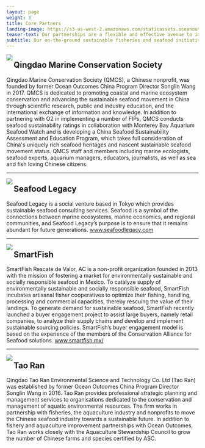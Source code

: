 ```yaml
---
layout: page
weight: 3
title: Core Partners
landing-image: https://s3-us-west-2.amazonaws.com/staticassets.oceanoutcomes.org/rollover+images/past-initiatives-hover.jpg
teaser-text: Our partnerships are a flexible and effective avenue to implement our work, leverage domestic support, all while maintaining a strong, accountable, and international team approach to our sustainable fisheries and seafood initiatives.
subtitle: Our on-the-ground sustainable fisheries and seafood initiatives are implemented in close collaboration with the below partners.
---
```

<img align="left" src="https://s3-us-west-2.amazonaws.com/staticassets.oceanoutcomes.org/embedded+photos/partners/QMCS-logo-partners.png"><h2>Qingdao Marine Conservation Society</h2>

Qingdao Marine Conservation Society (QMCS), a Chinese nonprofit, was founded by former Ocean Outcomes China Program Director Songlin Wang in 2017. QMCS is dedicated to promoting coastal and marine ecosystem conservation and advancing the sustainable seafood movement in China through scientific research, public and industry education, and the international exchange of information and knowledge. In addition to partnering with O2 in implementing a number of FIPs, QMCS conducts seafood sustainability ratings in collaboration with Monterey Bay Aquarium Seafood Watch and is developing a China Seafood Sustainability Assessment and Education Program, which takes full consideration of China's uniquely rich seafood heritages and nascent sustainable seafood movement status. QMCS staff and members including marine ecologists, seafood experts, aquarium managers, educators, journalists, as well as sea and fish loving Chinese citizens.

----
<img align="left" src="https://s3-us-west-2.amazonaws.com/staticassets.oceanoutcomes.org/embedded+photos/partners/seafood-legacy-partners.png"><h2>Seafood Legacy</h2>

Seafood Legacy is a social venture based in Tokyo which provides sustainable seafood consulting services. Seafood is a symbol of the connections between marine ecosystems, marine economics, and regional communities, and Seafood Legacy’s purpose is to ensure that it remains abundant for future generations. <a href="https://seafoodlegacy.com/" target="blank">www.seafoodlegacy.com</a>

----
<img align="left" src="https://s3-us-west-2.amazonaws.com/staticassets.oceanoutcomes.org/embedded+photos/partners/smartfish-logo-partners.png"><h2>SmartFish</h2>

SmartFish Rescate de Valor, AC is a non-profit organization founded in 2013 with the mission of fostering a market for environmentally sustainable and socially responsible seafood in Mexico. To catalyze supply of environmentally sustainable and socially responsible seafood, SmartFish incubates artisanal fisher cooperatives to optimize their fishing, handling, processing and commercial capacities, thereby rescuing the value of their landings. To generate demand for sustainable seafood, SmartFish recently launched a buyer engagement project to assist large buyers, namely retail companies, to analyze their supply chains and develop and implement sustainable sourcing policies. SmartFish’s buyer engagement model is based on the experience of the members of the Conservation Alliance for Seafood solutions. <a href="https://smartfish.mx/" target="blank">www.smartfish.mx/</a>

----
<img align="left" src="https://s3-us-west-2.amazonaws.com/staticassets.oceanoutcomes.org/embedded+photos/partners/tao-ran-logo-partners.png"><h2>Tao Ran</h2>

Qingdao Tao Ran Environmental Science and Technology Co. Ltd (Tao Ran) was established by former Ocean Outcomes China Program Director Songlin Wang in 2016. Tao Ran provides professional strategic planning and management services to organisations dedicated to the conservation and management of aquatic environmental resources. The firm works in partnership with fisheries, the aquaculture industry and nonprofits to move the Chinese seafood industry towards a sustainable future. In addition to fishery and aquaculture improvement partnerships with Ocean Outcomes, Tao Ran works closely with the Aquaculture Stewardship Council to grow the number of Chinese farms and species certified by ASC.
